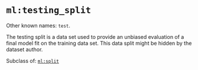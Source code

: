 # `ml:testing_split`

Other known names: `test`.

The testing split is a data set used to provide an unbiased evaluation of a final model fit on the training data set. This data split might be hidden by the dataset author.

Subclass of: [`ml:split`](split.md)